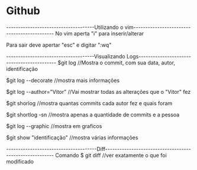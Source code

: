 # Github

-------------------------------------Utilizando o vim--------------------------------------------
No vim aperta "i" para inserir/alterar

Para sair deve apertar "esc" e digitar ":wq"

-------------------------------------Visualizando Logs-------------------------------------------
$git log //Mostra o commit, com sua data, autor, identificação

$git log --decorate  //mostra mais informações 

$git log --author="Vitor" //Vai mostrar todas as alterações que o "Vitor" fez

$git shorlog //mostra quantas commits cada autor fez e quais foram

$git shortlog -sn //mostra apenas a quantidade de commits e a pessoa

$git log --graphic //mostra em graficos

$git show "identificação" //mostra várias informações

--------------------------------------Diff--------------------------------------------------------
Comando $ git diff //ver exatamente o que foi modificado
